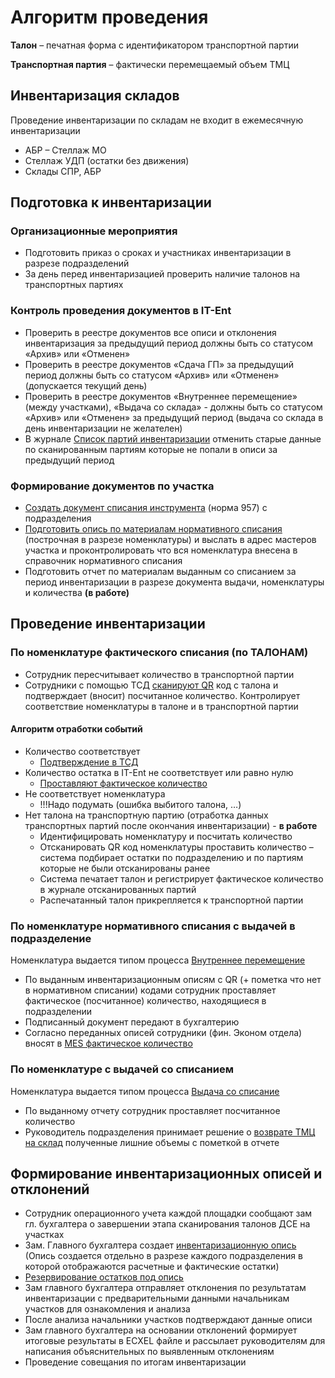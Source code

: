 # Алгоритм проведения

**Талон** – печатная форма с идентификатором транспортной партии

**Транспортная партия** – фактически перемещаемый объем ТМЦ

## **Инвентаризация складов**

Проведение инвентаризации по складам не входит в ежемесячную инвентаризации

* АБР – Стеллаж МО
* Стеллаж УДП (остатки без движения)
* Склады СПР, АБР

## **П**одготовка **к инвентаризации**

### **Организационные мероприятия**

* Подготовить приказ о сроках и участниках инвентаризации в разрезе подразделений
* За день перед инвентаризацией проверить наличие талонов на транспортных партиях

### **Контроль проведения документов в IT-Ent**

* Проверить в реестре документов все описи и отклонения инвентаризация за предыдущий период должны быть со статусом «Архив» или «Отменен»
* Проверить в реестре документов «Сдача ГП» за предыдущий период должны быть со статусом «Архив» или «Отменен» (допускается текущий день)
* Проверить в реестре документов «Внутреннее перемещение» (между участками), «Выдача со склада» - должны быть со статусом «Архив» или «Отменен» за предыдущий период (выдача со склада в день инвентаризации не желателен)
* В журнале [Список партий инвентаризации](provedenie-inventarizacii/zhurnal-partii-inventarizacii.md) отменить старые данные по сканированным партиям которые не попали в описи за предыдущий период

### **Формирование документов по участка**

* [Создать документ списания инструмента](../../kalkulirovanie/kalkulirovanie-fakticheskoe/zatraty-na-vypusk.md#zatraty-instrumenta-na-vypusk) (норма 957) с подразделения
* [Подготовить опись по материалам нормативного списания](provedenie-inventarizacii/pechat-qr-koda-nomenklatury.md) (построчная в разрезе номенклатуры) и выслать в адрес мастеров участка и проконтролировать что вся номенклатура внесена в справочник нормативного списания
* Подготовить отчет по материалам выданным со списанием за период инвентаризации в разрезе документа выдачи, номенклатуры и количества **(в работе)**

## **Проведение инвентаризации**

### По номенклатуре фактического списания (по ТАЛОНАМ)

* Сотрудник пересчитывает количество в транспортной партии
* Сотрудники с помощью ТСД [сканируют QR](../../web-prilozheniya/prilozhenie-mes/uchet-v-prilozhenii-mes/mes-inventarizaciya/skanirovanie-partii.md#skanirovanie-partii) код с талона и подтверждает (вносит) посчитанное количество. Контролирует соответствие номенклатуры в талоне и в транспортной партии

#### Алгоритм отработки событий

* Количество соответствует
  * [Подтверждение в ТСД](../../web-prilozheniya/prilozhenie-mes/uchet-v-prilozhenii-mes/mes-inventarizaciya/skanirovanie-partii.md#skanirovanie-partii)
* Количество остатка в IT-Ent не соответствует или равно нулю
  * [Проставляют фактическое количество](../../web-prilozheniya/prilozhenie-mes/uchet-v-prilozhenii-mes/mes-inventarizaciya/skanirovanie-partii.md#skanirovanie-partii)
* Не соответствует номенклатура
  * !!!Надо подумать (ошибка выбитого талона, …)
* Нет талона на транспортную партию (отработка данных транспортных партий после окончания инвентаризации) - **в работе**
  * Идентифицировать номенклатуру и посчитать количество
  * Отсканировать QR код номенклатуры проставить количество – система подбирает остатки по подразделению и по партиям которые не были отсканированы ранее
  * Система печатает талон и регистрирует фактическое количество в журнале отсканированных партий
  * Распечатанный талон прикрепляется к транспортной партии

### По номенклатуре нормативного списания с выдачей в подразделение

Номенклатура выдается типом процесса [Внутреннее перемещение](../peremesheniya-tovarov-1/vnutrennee-peremeshenie/)

* По выданным инвентаризационным описям с QR (+ пометка что нет в нормативном списании) кодами сотрудник проставляет фактическое (посчитанное) количество, находящиеся в подразделении
* Подписанный документ передают в бухгалтерию
* Согласно переданных описей сотрудники (фин. Эконом отдела) вносят в [MES фактическое количество](../../web-prilozheniya/prilozhenie-mes/uchet-v-prilozhenii-mes/mes-inventarizaciya/skanirovanie-partii.md#skanirovanie-nomenklatury)

### **По номенклатуре с выдачей со списанием**

Номенклатура выдается типом процесса [Выдача со списание](../peremesheniya-tovarov-1/untitled/)

* По выданному отчету сотрудник проставляет посчитанное количество
* Руководитель подразделения принимает решение о [возврате ТМЦ на склад](../peremesheniya-tovarov-1/untitled/vozvrat-materialov-na-sklad.md) полученные лишние объемы с пометкой в отчете

## **Формирование инвентаризационных описей и отклонений**

* Сотрудник операционного учета каждой площадки сообщают зам гл. бухгалтера о завершении этапа сканирования талонов ДСЕ на участках
* Зам. Главного бухгалтера создает [инвентаризационную опись](provedenie-inventarizacii/formirovanie-inventarizaconnoi-opisi.md) (Опись создается отдельно в разрезе каждого подразделения в которой отображаются расчетные и фактические остатки)
* [Резервирование остатков под опись](provedenie-inventarizacii/formirovanie-inventarizaconnoi-opisi.md#rezervirovanie-ostatkov)
* Зам главного бухгалтера отправляет отклонения по результатам инвентаризации с предварительными данными начальникам участков для ознакомления и анализа
* После анализа начальники участков подтверждают данные описи
* Зам главного бухгалтера на основании отклонений формирует итоговые результаты в ECXEL файле и рассылает руководителям для написания объяснительных по выявленным отклонениям
* Проведение совещания по итогам инвентаризации
